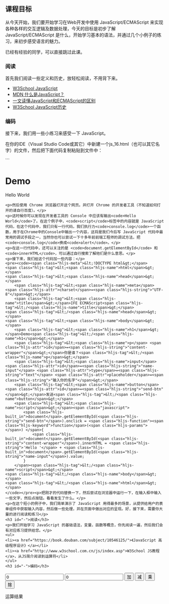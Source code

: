 <h2 id="-">课程目标</h2>
<p>从今天开始，我们要开始学习在Web开发中使用 JavaScript/ECMAScript 来实现各种各样的交互逻辑及数据处理，今天的目标是初步了解 JavaScript/ECMAScript 是什么，开始学习基本的语法，并通过几个小例子的练习，来初步感受语言的魅力。</p>
<p>已经有经验的同学，可以直接跳过此课。</p>
<h3 id="-">阅读</h3>
<p>首先我们阅读一些定义和历史，放轻松阅读，不用背下来。</p>
<ul>
<li><a href="http://www.w3school.com.cn/js/js_intro.asp">W3School JavaScript</a></li>
<li><a href="https://developer.mozilla.org/zh-CN/docs/Learn/JavaScript/First_steps/What_is_JavaScript">MDN 什么是JavaScript？</a></li>
<li><a href="http://developer.51cto.com/art/201711/557514.htm">一文读懂JavaScript和ECMAScript的区别</a></li>
<li><a href="http://www.w3school.com.cn/js/pro_js_history.asp">W3School JavaScript历史</a></li>
</ul>
<h3 id="-">编码</h3>
<p>接下来，我们用一些小练习来感受一下 JavaScript。</p>
<p>在你的IDE（Visual Studio Code或其它）中新建一个js_16.html（也可以其它名字）的文件，然后把下面代码复制粘贴到文件中：</p>
```
<!DOCTYPE html>
<html>
<head>
    <meta charset="UTF-8">    
    <title>IFE ECMAScript</title>
</head>
<body>
    <h1>Demo</h1>
    <p id="content-wrapper">Hello World</p>
    <script>
        console.log(document.getElementById("content-wrapper").innerHTML);
    </script>
</body>
</html>

```
<p>然后使用 Chrome 浏览器打开这个网页。并打开 Chrome 的开发者工具（不知道如何打开的请自行百度）。</p>
<p>这时候你可以发现在开发者工具的 Console 中应该有输出<code>Hello World</code>了。在这个例子中，<code>script</code>标签中的内容就是 JavaScript 代码，在这个代码中，我们只有一行代码，我们执行力<code>console.log</code>一个函数，用于在Chrome中的Console中输出一个内容，这将是我们今后写 JavaScript 代码中最常用的调试手段之一，当然你也可以尝试一下十多年前前端工程师的调试方法，把<code>console.log</code>换成<code>alert</code>。</p>
<p>在这一行代码中，还可以关注的是 <code>document.getElementById</code> 和 <code>innerHTML</code>，可以通过自行搜索了解他们是什么意思。</p>
<p>接下来，我们给这个代码加一些内容：</p>
<pre><code><span class="hljs-meta">&lt;!DOCTYPE html&gt;</span>
<span class="hljs-tag">&lt;<span class="hljs-name">html</span>&gt;</span>
<span class="hljs-tag">&lt;<span class="hljs-name">head</span>&gt;</span>
    <span class="hljs-tag">&lt;<span class="hljs-name">meta</span> <span class="hljs-attr">charset</span>=<span class="hljs-string">"UTF-8"</span>&gt;</span>    
    <span class="hljs-tag">&lt;<span class="hljs-name">title</span>&gt;</span>IFE ECMAScript<span class="hljs-tag">&lt;/<span class="hljs-name">title</span>&gt;</span>
<span class="hljs-tag">&lt;/<span class="hljs-name">head</span>&gt;</span>
<span class="hljs-tag">&lt;<span class="hljs-name">body</span>&gt;</span>
    <span class="hljs-tag">&lt;<span class="hljs-name">h1</span>&gt;</span>Demo<span class="hljs-tag">&lt;/<span class="hljs-name">h1</span>&gt;</span>
    <span class="hljs-tag">&lt;<span class="hljs-name">p</span> <span class="hljs-attr">id</span>=<span class="hljs-string">"content-wrapper"</span>&gt;</span>你是谁？<span class="hljs-tag">&lt;/<span class="hljs-name">p</span>&gt;</span>
    <span class="hljs-tag">&lt;<span class="hljs-name">input</span> <span class="hljs-attr">id</span>=<span class="hljs-string">"name-input"</span> <span class="hljs-attr">type</span>=<span class="hljs-string">"text"</span> <span class="hljs-attr">placeholder</span>=<span class="hljs-string">"输入你的名字"</span>&gt;</span>
    <span class="hljs-tag">&lt;<span class="hljs-name">button</span> <span class="hljs-attr">id</span>=<span class="hljs-string">"send-btn"</span>&gt;</span>发送<span class="hljs-tag">&lt;/<span class="hljs-name">button</span>&gt;</span>
    <span class="hljs-tag">&lt;<span class="hljs-name">script</span>&gt;</span><span class="javascript">        
        <span class="hljs-built_in">document</span>.getElementById(<span class="hljs-string">"send-btn"</span>).onclick = <span class="hljs-function"><span class="hljs-keyword">function</span>(<span class="hljs-params"></span>) </span>{
            <span class="hljs-built_in">document</span>.getElementById(<span class="hljs-string">"content-wrapper"</span>).innerHTML = <span class="hljs-string">'Hello '</span> + <span class="hljs-built_in">document</span>.getElementById(<span class="hljs-string">"name-input"</span>).value;
        }
    </span><span class="hljs-tag">&lt;/<span class="hljs-name">script</span>&gt;</span>
<span class="hljs-tag">&lt;/<span class="hljs-name">body</span>&gt;</span>
<span class="hljs-tag">&lt;/<span class="hljs-name">html</span>&gt;</span>
</code></pre><p>把刚才的代码替换一下，然后尝试在浏览器中运行一下，在输入框中输入一些文字，然后点按钮。看看发生了什么。</p>
<p>在这个短小的例子中，我们简单演示了 JavaScript 用得最多的场景，从提供给用户的表单组件中获取输入内容，然后做一些处理，并在页面中做出对应的呈现。好，接下来，需要你大量的进行阅读和练习</p>
<h3 id="-">阅读</h3>
<p>我们开始学习 JavaScript 的基础语法，变量，函数等概念，你先阅读一遍，然后我们会有对应练习提供给您。</p>
<ul>
<li><a href="https://book.douban.com/subject/10546125/">《JavaScript 高级程序设计》</a></li>
<li><a href="http://www.w3school.com.cn/js/index.asp">W3School JS教程</a>，从JS简介阅读到运算符</li>
</ul>
<h3 id="-">编码</h3>
```
<!DOCTYPE html>
<html>
<head>
    <meta charset="UTF-8">    
    <title>IFE ECMAScript</title>
</head>
<body>        
    <input id="first-number" type="number" value="0" placeholder="第一个数字">
    <input id="second-number" type="number" value="0" placeholder="第二个数字">
    <button id="add-btn">加</button>
    <button id="minus-btn">减</button>
    <button id="times-btn">乘</button>
    <button id="divide-btn">除</button>
    <p id="result">运算结果</p>
    <script>

    </script>
</body>
</html>

```
<p>复制以上代码到你的IDE中，然后在<code>script</code>标签中编写代码，实现以下需求：</p>
<ul>
<li>点对应加减乘除按钮的时候，将两个输入框中的数字做对应的算术，并将结果显示在id为result的p标签内。</li>
<li>暂时不用做任何异常处理</li>
</ul>

<h3 id="-">提交</h3>
<p>把你的代码进行提交</p>
<h3 id="-">总结</h3>
<p>依然把今天的学习用时，收获，问题进行记录</p>